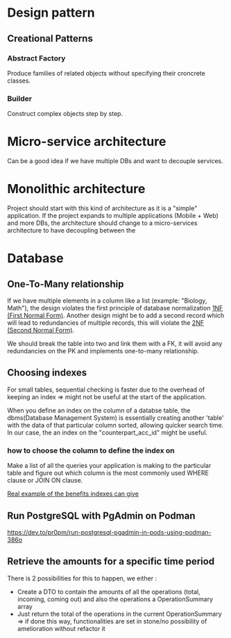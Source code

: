 # Design pattern

## Creational Patterns

### Abstract Factory

Produce families of related objects without specifying their croncrete classes.


### Builder

Construct complex objects step by step.

# Micro-service architecture

Can be a good idea if we have multiple DBs and want to decouple services.

# Monolithic architecture

Project should start with this kind of architecture as it is a "simple" application.
If the project expands to multiple applications (Mobile + Web) and more DBs, the architecture should change to a micro-services architecture to have decoupling between the 

# Database

## One-To-Many relationship

If we have multiple elements in a column like a list (example: "Biology, Math"), the design violates the first principle of database normalization [1NF (First Normal Form)](https://www.lifewire.com/normalizing-your-database-first-1019733).
Another design might be to add a second record which will lead to redundancies of multiple records, this will violate the [2NF (Second Normal Form)](https://www.lifewire.com/full-functional-dependency-1019753).

We should break the table into two and link them with a FK, it will avoid any redundancies on the PK and implements one-to-many relationship.

## Choosing indexes

For small tables, sequential checking is faster due to the overhead of keeping an index => might not be useful at the start of the application.

When you define an index on the column of a databse table, the dbms(Database Management System) is essentially creating another 'table' with the data of that particular column sorted, allowing quicker search time.
In our case, the an index on the "counterpart_acc_id" might be useful.

### how to choose the column to define the index on

Make a list of all the queries your application is making to the particular table and figure out which column is the most commonly used WHERE clause or JOIN ON clause. 

[Real example of the benefits indexes can give](https://medium.com/the-software-firehose/how-to-choose-a-table-index-for-your-sql-database-d47715a35f34)

## Run PostgreSQL with PgAdmin on Podman
https://dev.to/pr0pm/run-postgresql-pgadmin-in-pods-using-podman-386o

## Retrieve the amounts for a specific time period

There is 2 possibilities for this to happen, we either :
 - Create a DTO to contain the amounts of all the operations (total, incoming, coming out) and also the operations a OperationSummary array
 - Just return the total of the operations in the current OperationSummary => if done this way, functionalities are set in stone/no possibility of amelioration without refactor it